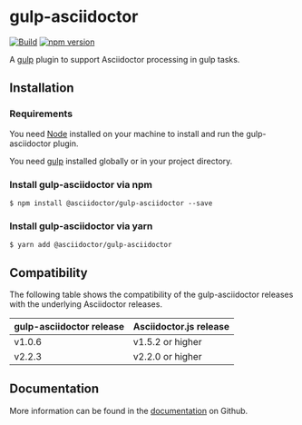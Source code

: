 # gulp-asciidoctor

[![Build](https://github.com/asciidoctor/gulp-asciidoctor/workflows/Build/badge.svg)](https://github.com/asciidoctor/gulp-asciidoctor/actions?query=workflow%3ABuild)
[![npm version](https://img.shields.io/npm/v/@asciidoctor/gulp-asciidoctor.svg)](https://www.npmjs.org/package/@asciidoctor/gulp-asciidoctor)

A [gulp](https://gulpjs.com) plugin to support Asciidoctor processing in gulp tasks.

## Installation

### Requirements

You need [Node](https://nodejs.org) installed on your machine to install and run the gulp-asciidoctor plugin.

You need [gulp](https://gulpjs.com) installed globally or in your project directory.

### Install gulp-asciidoctor via npm

```
$ npm install @asciidoctor/gulp-asciidoctor --save
```

### Install gulp-asciidoctor via yarn

```
$ yarn add @asciidoctor/gulp-asciidoctor
```

## Compatibility

The following table shows the compatibility of the gulp-asciidoctor releases with the
underlying Asciidoctor releases.

| gulp-asciidoctor release | Asciidoctor.js release |
| ------------------------ | ---------------------- |
| v1.0.6                   | v1.5.2 or higher       |
| v2.2.3                   | v2.2.0 or higher       |

## Documentation

More information can be found in the [documentation](./docs/modules/ROOT/pages/index.adoc) on Github.
